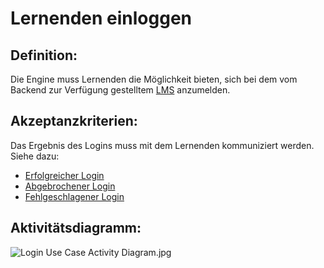 # Lernenden einloggen



## Definition:

Die Engine muss Lernenden die Möglichkeit bieten, sich bei dem vom Backend zur Verfügung gestelltem [LMS](Learning-Management-System-GE.md) anzumelden.


## Akzeptanzkriterien:

Das Ergebnis des Logins muss mit dem Lernenden kommuniziert werden.
Siehe dazu:
- [Erfolgreicher Login](EZZ0003.md)
- [Abgebrochener Login](EZZ0004.md)
- [Fehlgeschlagener Login](EZZ0005.md)

## Aktivitätsdiagramm:

![Login Use Case Activity Diagram.jpg](imageEngineLoginActivityDiagramm.jpg)

